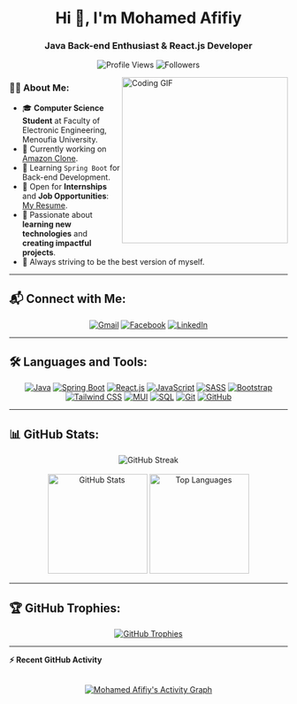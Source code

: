 <h1 align="center">Hi 👋, I'm Mohamed Afifiy</h1>
<h3 align="center">Java Back-end Enthusiast & React.js Developer</h3>

<p align="center">
  <img src="https://komarev.com/ghpvc/?username=mohamed-mohamed-afifi&label=Profile%20Views&color=0e75b6&style=flat" alt="Profile Views" />
  <img src="https://img.shields.io/github/followers/mohamed-mohamed-afifi?label=Followers&style=flat&color=0e75b6" alt="Followers" />
</p>

<img align="right" src="https://user-images.githubusercontent.com/63050133/156676671-d5b2e362-97d4-4404-9447-dd71ddfea82f.gif" width="300px" alt="Coding GIF"/>

### 👨‍💻 About Me:
- 🎓 **Computer Science Student** at Faculty of Electronic Engineering, Menoufia University.  
- 🔭 Currently working on [Amazon Clone](https://github.com/Mohamed-Mohamed-Afifi/Amazon-clone).  
- 🌱 Learning `Spring Boot` for Back-end Development.  
- 💼 Open for **Internships** and **Job Opportunities**: [My Resume](https://drive.google.com/file/d/1wq0xjFaytSCwOG0Sac_EJQsw9Eg1E4nF/view?usp=sharing).  
- 🧠 Passionate about **learning new technologies** and **creating impactful projects**.  
- 🐼 Always striving to be the best version of myself.  

---

## 📬 Connect with Me:
<p align="center">
  <a href="mailto:mohamed.org050@gmail.com" title="Gmail"><img src="https://img.shields.io/badge/gmail-%23D14836.svg?style=for-the-badge&logo=gmail&logoColor=white" alt="Gmail"></a>
  <a href="https://www.facebook.com/profile.php?id=100028688986718" title="Facebook"><img src="https://img.shields.io/badge/Facebook-%231877F2.svg?style=for-the-badge&logo=facebook&logoColor=white" alt="Facebook"></a>
  <a href="https://www.linkedin.com/in/mohamed-afifi-274b4a224/" title="LinkedIn"><img src="https://img.shields.io/badge/linkedin-%230077B5.svg?style=for-the-badge&logo=linkedin&logoColor=white" alt="LinkedIn"></a>
</p>

---

## 🛠️ Languages and Tools:
<p align="center">
  <a href="https://www.java.com/" title="Java"><img src="https://img.shields.io/badge/Java-%23ED8B00.svg?style=for-the-badge&logo=java&logoColor=white" alt="Java"></a>
  <a href="https://spring.io/projects/spring-boot" title="Spring Boot"><img src="https://img.shields.io/badge/Spring%20Boot-%236DB33F.svg?style=for-the-badge&logo=spring-boot&logoColor=white" alt="Spring Boot"></a>
  <a href="https://reactjs.org/" title="React.js"><img src="https://img.shields.io/badge/React-%2361DAFB.svg?style=for-the-badge&logo=react&logoColor=black" alt="React.js"></a>
  <a href="https://developer.mozilla.org/en-US/docs/Web/JavaScript" title="JavaScript"><img src="https://img.shields.io/badge/JavaScript-%23F7DF1E.svg?style=for-the-badge&logo=javascript&logoColor=black" alt="JavaScript"></a>
  <a href="https://sass-lang.com/" title="SASS"><img src="https://img.shields.io/badge/SASS-%23CC6699.svg?style=for-the-badge&logo=sass&logoColor=white" alt="SASS"></a>
  <a href="https://getbootstrap.com/" title="Bootstrap"><img src="https://img.shields.io/badge/Bootstrap-%23563D7C.svg?style=for-the-badge&logo=bootstrap&logoColor=white" alt="Bootstrap"></a>
  <a href="https://tailwindcss.com/" title="Tailwind CSS"><img src="https://img.shields.io/badge/Tailwind%20CSS-%2306B6D4.svg?style=for-the-badge&logo=tailwind-css&logoColor=white" alt="Tailwind CSS"></a>
  <a href="https://mui.com/" title="MUI"><img src="https://img.shields.io/badge/MUI-%230081CB.svg?style=for-the-badge&logo=mui&logoColor=white" alt="MUI"></a>
  <a href="https://www.mysql.com/" title="SQL"><img src="https://img.shields.io/badge/SQL-%234479A1.svg?style=for-the-badge&logo=mysql&logoColor=white" alt="SQL"></a>
  <a href="https://git-scm.com/" title="Git"><img src="https://img.shields.io/badge/Git-%23F05033.svg?style=for-the-badge&logo=git&logoColor=white" alt="Git"></a>
  <a href="https://github.com/" title="GitHub"><img src="https://img.shields.io/badge/GitHub-%23121011.svg?style=for-the-badge&logo=github&logoColor=white" alt="GitHub"></a>
</p>

---

## 📊 GitHub Stats:
<p align="center">
  <img src="https://github-readme-streak-stats.herokuapp.com/?user=mohamed-mohamed-afifi&theme=tokyonight_duo" alt="GitHub Streak" />
  <br/><br/>
  <img src="https://github-readme-stats.vercel.app/api?username=mohamed-mohamed-afifi&show_icons=true&count_private=true&theme=tokyonight&layout=compact" alt="GitHub Stats" height="180px"/>
  <img src="https://github-readme-stats.vercel.app/api/top-langs/?username=mohamed-mohamed-afifi&langs_count=10&theme=tokyonight&layout=compact" alt="Top Languages" height="180px"/>
</p>

---

## 🏆 GitHub Trophies:
<p align="center">
  <a href="https://github.com/ryo-ma/github-profile-trophy"><img src="https://github-profile-trophy.vercel.app/?username=mohamed-mohamed-afifi&theme=algolia&no-frame=true&margin-w=15&margin-h=15" alt="GitHub Trophies" /></a>
</p>

---

<summary><b>⚡ Recent GitHub Activity</b></summary>
<br/>
<p align="center">
  <a href="https://github.com/Mohamed-Mohamed-Afifi?tab=repositories">
    <img alt="Mohamed Afifiy's Activity Graph" src="https://github-readme-activity-graph.cyclic.app/graph?username=Mohamed-Mohamed-Afifi&bg_color=0d1117&color=00ffb3&line=00ffb3&point=ffffff&area=true&hide_border=true&custom_title=🔥%20Mohamed%20Afifiy's%20Contribution%20Graph" />
  </a>
</p>
<br/>

